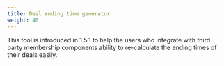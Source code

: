 ```yaml
---
title: Deal ending time generator
weight: 40
---
```


This tool is introduced in 1.5.1 to help the users who integrate with third party membership components ability to re-calculate the ending times of their deals easily.